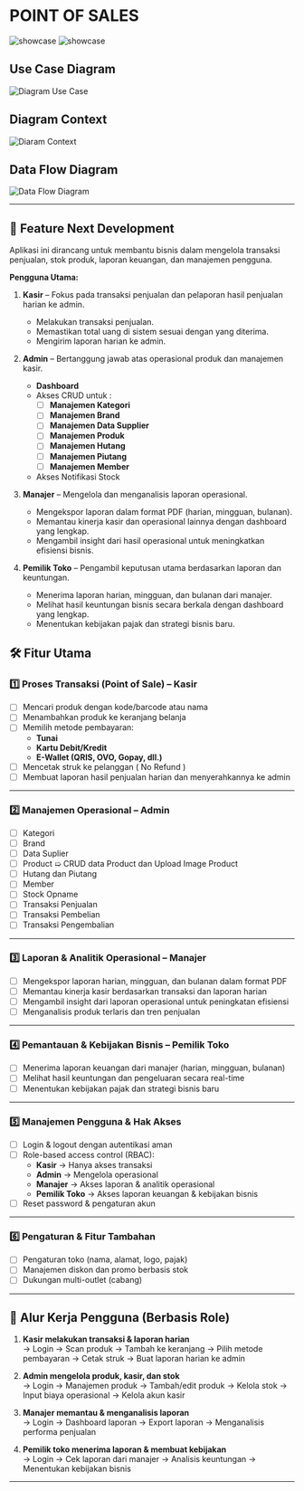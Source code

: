 # **POINT OF SALES**

![showcase](./dashboard.png)
![showcase](./pos.png)

## Use Case Diagram

![Diagram Use Case](./Diagram/use-case.png)

## Diagram Context

![Diaram Context](./Diagram/context.png)

## Data Flow Diagram

![Data Flow Diagram](./Diagram/dfd-1.png)

---
## **📌 Feature Next Development**
Aplikasi ini dirancang untuk membantu bisnis dalam mengelola transaksi penjualan, stok produk, laporan keuangan, dan manajemen pengguna.  

**Pengguna Utama:**  
1. **Kasir** – Fokus pada transaksi penjualan dan pelaporan hasil penjualan harian ke admin.  
   - Melakukan transaksi penjualan.  
   - Memastikan total uang di sistem sesuai dengan yang diterima.  
   - Mengirim laporan harian ke admin.  

2. **Admin** – Bertanggung jawab atas operasional produk dan manajemen kasir. 
   - **Dashboard**
   - Akses CRUD untuk :
     - [ ] **Manajemen Kategori**   
     - [ ] **Manajemen Brand**
     - [ ] **Manajemen Data Supplier**
     - [ ] **Manajemen Produk**
     - [ ] **Manajemen Hutang**
     - [ ] **Manajemen Piutang**
     - [ ] **Manajemen Member**
   - Akses Notifikasi Stock

3. **Manajer** – Mengelola dan menganalisis laporan operasional.  
   - Mengekspor laporan dalam format PDF (harian, mingguan, bulanan).  
   - Memantau kinerja kasir dan operasional lainnya dengan dashboard yang lengkap.  
   - Mengambil insight dari hasil operasional untuk meningkatkan efisiensi bisnis.  

4. **Pemilik Toko** – Pengambil keputusan utama berdasarkan laporan dan keuntungan.  
   - Menerima laporan harian, mingguan, dan bulanan dari manajer.  
   - Melihat hasil keuntungan bisnis secara berkala dengan dashboard yang lengkap.  
   - Menentukan kebijakan pajak dan strategi bisnis baru.

## **🛠️ Fitur Utama**  

### **1️⃣ Proses Transaksi (Point of Sale) – Kasir**  
- [ ] Mencari produk dengan kode/barcode atau nama  
- [ ] Menambahkan produk ke keranjang belanja  
- [ ] Memilih metode pembayaran:  
   - **Tunai**  
   - **Kartu Debit/Kredit**  
   - **E-Wallet (QRIS, OVO, Gopay, dll.)**  
- [ ] Mencetak struk ke pelanggan ( No Refund )
- [ ] Membuat laporan hasil penjualan harian dan menyerahkannya ke admin  

---

### **2️⃣ Manajemen Operasional – Admin**  
- [ ] Kategori
- [ ] Brand
- [ ] Data Suplier 
- [ ] Product ➯ CRUD data Product dan Upload Image Product
- [ ] Hutang dan Piutang  
- [ ] Member 
- [ ] Stock Opname
- [ ] Transaksi Penjualan
- [ ] Transaksi Pembelian
- [ ] Transaksi Pengembalian 

---

### **3️⃣ Laporan & Analitik Operasional – Manajer**  
- [ ] Mengekspor laporan harian, mingguan, dan bulanan dalam format PDF  
- [ ] Memantau kinerja kasir berdasarkan transaksi dan laporan harian  
- [ ] Mengambil insight dari laporan operasional untuk peningkatan efisiensi  
- [ ] Menganalisis produk terlaris dan tren penjualan  

---

### **4️⃣ Pemantauan & Kebijakan Bisnis – Pemilik Toko**  
- [ ] Menerima laporan keuangan dari manajer (harian, mingguan, bulanan)  
- [ ] Melihat hasil keuntungan dan pengeluaran secara real-time  
- [ ] Menentukan kebijakan pajak dan strategi bisnis baru  

---

### **5️⃣ Manajemen Pengguna & Hak Akses**  
- [ ] Login & logout dengan autentikasi aman  
- [ ] Role-based access control (RBAC):  
   - **Kasir** → Hanya akses transaksi  
   - **Admin** → Mengelola operasional  
   - **Manajer** → Akses laporan & analitik operasional  
   - **Pemilik Toko** → Akses laporan keuangan & kebijakan bisnis  
- [ ] Reset password & pengaturan akun  

---

### **6️⃣ Pengaturan & Fitur Tambahan**  
- [ ] Pengaturan toko (nama, alamat, logo, pajak)  
- [ ] Manajemen diskon dan promo berbasis stok  
- [ ] Dukungan multi-outlet (cabang)  

---

## **📌 Alur Kerja Pengguna (Berbasis Role)**  

1. **Kasir melakukan transaksi & laporan harian**  
   → Login → Scan produk → Tambah ke keranjang → Pilih metode pembayaran → Cetak struk → Buat laporan harian ke admin  

2. **Admin mengelola produk, kasir, dan stok**  
   → Login → Manajemen produk → Tambah/edit produk → Kelola stok → Input biaya operasional → Kelola akun kasir  

3. **Manajer memantau & menganalisis laporan**  
   → Login → Dashboard laporan → Export laporan → Menganalisis performa penjualan  

4. **Pemilik toko menerima laporan & membuat kebijakan**  
   → Login → Cek laporan dari manajer → Analisis keuntungan → Menentukan kebijakan bisnis  

---
